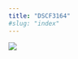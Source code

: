 ```yaml
---
title: "DSCF3164"
#slug: "index"
---
```


[![](/wp-content/2008/11/DSCF3164-300x225.jpg)](/wp-content/2008/11/DSCF3164.jpg)